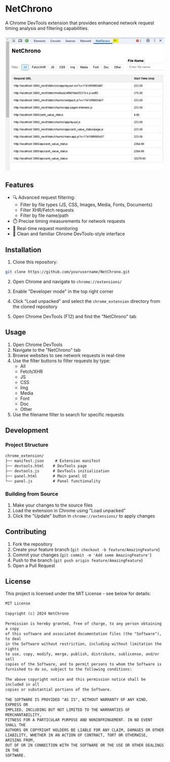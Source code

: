 # NetChrono

A Chrome DevTools extension that provides enhanced network request timing analysis and filtering capabilities.

![NetChrono Screenshot](docs/netChrono_custom_devtools_tab.jpeg)

## Features

- 🔍 Advanced request filtering:
  - Filter by file types (JS, CSS, Images, Media, Fonts, Documents)
  - Filter XHR/Fetch requests
  - Filter by file name/path
- ⏱️ Precise timing measurements for network requests
- 🎯 Real-time request monitoring
- 🎨 Clean and familiar Chrome DevTools-style interface

## Installation

1. Clone this repository:
```bash
git clone https://github.com/yourusername/NetChrono.git
```

2. Open Chrome and navigate to `chrome://extensions/`

3. Enable "Developer mode" in the top right corner

4. Click "Load unpacked" and select the `chrome_extension` directory from the cloned repository

5. Open Chrome DevTools (F12) and find the "NetChrono" tab

## Usage

1. Open Chrome DevTools
2. Navigate to the "NetChrono" tab
3. Browse websites to see network requests in real-time
4. Use the filter buttons to filter requests by type:
   - All
   - Fetch/XHR
   - JS
   - CSS
   - Img
   - Media
   - Font
   - Doc
   - Other
5. Use the filename filter to search for specific requests

## Development

### Project Structure

```
chrome_extension/
├── manifest.json     # Extension manifest
├── devtools.html    # DevTools page
├── devtools.js      # DevTools initialization
├── panel.html       # Main panel UI
└── panel.js         # Panel functionality
```

### Building from Source

1. Make your changes to the source files
2. Load the extension in Chrome using "Load unpacked"
3. Click the "Update" button in `chrome://extensions/` to apply changes

## Contributing

1. Fork the repository
2. Create your feature branch (`git checkout -b feature/AmazingFeature`)
3. Commit your changes (`git commit -m 'Add some AmazingFeature'`)
4. Push to the branch (`git push origin feature/AmazingFeature`)
5. Open a Pull Request

## License

This project is licensed under the MIT License - see below for details:

```
MIT License

Copyright (c) 2024 NetChrono

Permission is hereby granted, free of charge, to any person obtaining a copy
of this software and associated documentation files (the "Software"), to deal
in the Software without restriction, including without limitation the rights
to use, copy, modify, merge, publish, distribute, sublicense, and/or sell
copies of the Software, and to permit persons to whom the Software is
furnished to do so, subject to the following conditions:

The above copyright notice and this permission notice shall be included in all
copies or substantial portions of the Software.

THE SOFTWARE IS PROVIDED "AS IS", WITHOUT WARRANTY OF ANY KIND, EXPRESS OR
IMPLIED, INCLUDING BUT NOT LIMITED TO THE WARRANTIES OF MERCHANTABILITY,
FITNESS FOR A PARTICULAR PURPOSE AND NONINFRINGEMENT. IN NO EVENT SHALL THE
AUTHORS OR COPYRIGHT HOLDERS BE LIABLE FOR ANY CLAIM, DAMAGES OR OTHER
LIABILITY, WHETHER IN AN ACTION OF CONTRACT, TORT OR OTHERWISE, ARISING FROM,
OUT OF OR IN CONNECTION WITH THE SOFTWARE OR THE USE OR OTHER DEALINGS IN THE
SOFTWARE.
